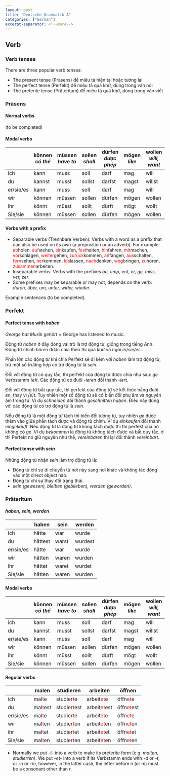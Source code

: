 ```yaml
---
layout: post
title: "Deutsche Grammatik A"
categories: ["German"]
excerpt-separator: <!--more-->
---
```


## Verb

### Verb tenses

There are three popular verb tenses:

- The present tense (Präsens) để miêu tả hiện tại hoặc tương lai
- The perfect tense (Perfekt) để miêu tả quá khứ, dùng trong văn nói
- The preterite tense (Präteritum) để miêu tả quá khứ, dùng trong văn viết

### Präsens

#### Normal verbs

(to be completed)

#### Modal verbs

| | können<br>_có thể_ | müssen<br>_have to_ | sollen<br>_shall_ | dürfen<br>_được phép_ | mögen<br>_like_ | wollen<br>_will, want_
|---|---|---|---|---|---|---|
|ich|kann|muss|soll|darf|mag|will
|du|kannst|musst|sollst|darfst|magst|willst
|er/sie/es|kann|muss|soll|darf|mag|will
|wir|können|müssen|sollen|dürfen|mögen|wollen
|ihr|könnt|müsst|sollt|dürft|mögt|wollt
|Sie/sie|können|müssen|sollen|dürfen|mögen|wollen

#### Verbs with a prefix

- Separable verbs (Trennbare Verben): Verbs with a word as a prefix that can also be used on its own (a preposition or an adverb). For example: <span style="color:red">ab</span>holen, <span style="color:red">auf</span>stehen, <span style="color:red">ein</span>kaufen, <span style="color:red">fest</span>halten, <span style="color:red">hin</span>fahren, <span style="color:red">mit</span>machen, <span style="color:red">vor</span>schlagen, <span style="color:red">weiter</span>gehen, <span style="color:red">zurück</span>kommen, <span style="color:red">an</span>fangen, <span style="color:red">aus</span>schalten, <span style="color:red">fern</span>sehen, <span style="color:red">her</span>kommen, <span style="color:red">los</span>lassen, <span style="color:red">nach</span>denken, <span style="color:red">weg</span>bringen, <span style="color:red">zu</span>hören, <span style="color:red">zusammen</span>arbeiten.
- Inseparable verbs: Verbs with the prefixes _be, emp, ent, er, ge, miss, ver, zer_.
- Some prefixes may be separable or may not, depends on the verb: _durch, über, um, unter, wider, wieder_.

Example sentences (to be completed).

### Perfekt

#### Perfect tense with _haben_

_George hat Musik gehört_ = George has listened to music.

Động từ _haben_ ở đây đóng vai trò là trợ động từ, giống trong tiếng Anh. Động từ chính _hören_ được chia theo thì quá khứ và ngôi _er/sie/es_.

Phần lớn các động từ khi chia Perfekt sẽ đi kèm với _haben_ làm trợ động từ, trừ một số trường hợp có trợ động từ là _sein_.

Đối với động từ có quy tắc, thì perfekt của động từ được chia như sau: _ge_ Verbstamm _(e)t_. Các động từ có đuôi _-ieren_ đổi thành _-iert_.

Đối với động từ bất quy tắc, thì perfekt của động từ sẽ kết thúc bằng đuôi _en_, thay vì _(e)t_. Tuy nhiên một số động từ sẽ có biến đổi phụ âm và nguyên âm trong từ. Ví dụ _schneiden_ đổi thành _geschnitten haben_. Điều này đúng với các động từ có trợ động từ là _sein_.

Nếu động từ là một động từ tách thì biến đổi tương tự, tuy nhiên _ge_ được thêm vào giữa phần tách được và động từ chính. Ví dụ _einkaufen_ đổi thành _eingekauft_. Nếu động từ là động từ không tách được thì thì perfekt của nó không có _ge_. Ví dụ _bekommen_ là động từ không tách được và bất quy tắc, ở thì Perfekt nó giữ nguyên như thế, _vereinbaren_ thì lại đổi thành _vereinbart_.

#### Perfect tense with _sein_

Những động từ nhận _sein_ làm trợ động từ là:

- Động từ chỉ sự di chuyển từ nơi này sang nơi khác và không tác động vào một direct object nào.
- Động từ chỉ sự thay đổi trạng thái.
- _sein (gewesen), bleiben (geblieben), werden (geworden)_.

### Präteritum

#### _haben, sein, werden_

| | haben | sein | werden |
|---|---|---|---|
|ich|hätte|war|wurde
|du|hättest|warst|wurdest
|er/sie/es|hätte|war|wurde
|wir|hätten|waren|wurden
|ihr|hättet|waret|wurdet
|Sie/sie|hätten|waren|wurden

#### Modal verbs

| | können<br>_có thể_ | müssen<br>_have to_ | sollen<br>_shall_ | dürfen<br>_được phép_ | mögen<br>_like_ | wollen<br>_will, want_
|---|---|---|---|---|---|---|
|ich|kann|muss|soll|darf|mag|will
|du|kannst|musst|sollst|darfst|magst|willst
|er/sie/es|kann|muss|soll|darf|mag|will
|wir|können|müssen|sollen|dürfen|mögen|wollen
|ihr|könnt|müsst|sollt|dürft|mögt|wollt
|Sie/sie|können|müssen|sollen|dürfen|mögen|wollen

#### Regular verbs

| | malen | studieren | arbeiten | öffnen
|---|---|---|---|---|
|ich|mal<span style="color:red">t</span>e|studier<span style="color:red">t</span>e|arbeit<span style="color:red">et</span>e|öffn<span style="color:red">et</span>e
|du|mal<span style="color:red">t</span>est|studier<span style="color:red">t</span>est|arbeit<span style="color:red">et</span>est|öffn<span style="color:red">et</span>est
|er/sie/es|mal<span style="color:red">t</span>e|studier<span style="color:red">t</span>e|arbeit<span style="color:red">et</span>e|öffn<span style="color:red">et</span>e
|wir|mal<span style="color:red">t</span>en|studier<span style="color:red">t</span>en|arbeit<span style="color:red">et</span>en|öffn<span style="color:red">et</span>en
|ihr|mal<span style="color:red">t</span>et|studier<span style="color:red">t</span>et|arbeit<span style="color:red">et</span>et|öffn<span style="color:red">et</span>et
|Sie/sie|mal<span style="color:red">t</span>en|studier<span style="color:red">t</span>en|arbeit<span style="color:red">et</span>en|öffn<span style="color:red">et</span>en

- Normally we put _-t-_ into a verb to make its preterite form (e.g. _malten, studierten_). We put _-et-_ into a verb if its Verbstamm ends with _-d_ or _-t_; or _-n_ or _-m_, however, in the latter case, the letter before _n_ (or _m_) must be a consonant other than _r_.



